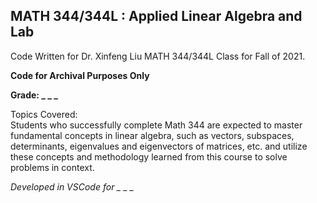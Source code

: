 ## MATH 344/344L : Applied Linear Algebra and Lab
Code Written for Dr. Xinfeng Liu MATH 344/344L Class for Fall of 2021.

**Code for Archival Purposes Only**

**Grade: _ _ _**

Topics Covered: </br>
Students who successfully complete Math 344 are expected to master fundamental concepts in linear algebra, such as vectors, subspaces, determinants, eigenvalues and eigenvectors of matrices, etc. and utilize these concepts and methodology learned from this course to solve problems in context.

*Developed in VSCode for _ _ _*
